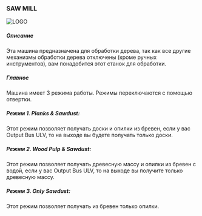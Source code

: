 ### SAW MILL

![LOGO](https://gtimpact.space/media/gregtech/sawmill.png)

##### Описание

Эта машина предназначена для обработки дерева, так как все другие механизмы обработки дерева отключены (кроме ручных инструментов), вам понадобится этот станок для обработки.

##### Главное

Машина имеет 3 режима работы. Режимы переключаются с помощью отвертки.

##### Режим 1. Planks & Sawdust:

Этот режим позволяет получать доски и опилки из бревен, если у вас Output Bus ULV, то на выходе вы будете получать только доски.

##### Режим 2. Wood Pulp & Sawdust:

Этот режим позволяет получать древесную массу и опилки из бревен с водой, если у вас Output Bus ULV, то на выходе вы получите только древесную массу.

##### Режим 3. Only Sawdust:

Этот режим позволяет получать из бревен только опилки.


